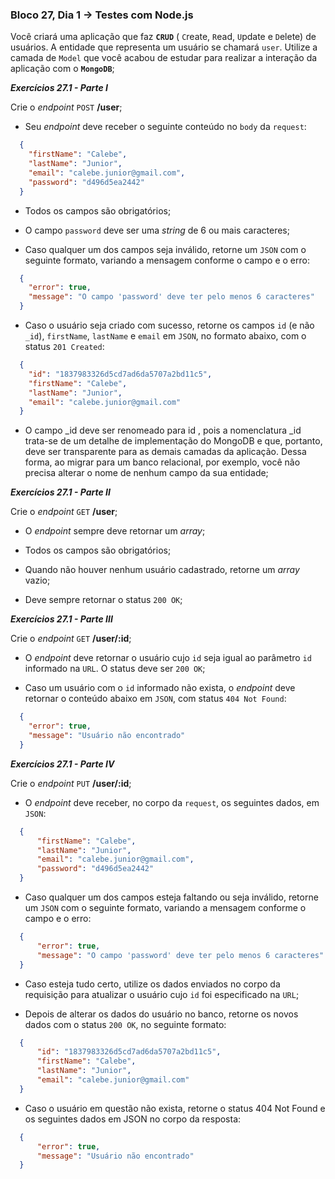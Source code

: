 ### Bloco 27, Dia 1 -> Testes com Node.js

Você criará uma aplicação que faz **`CRUD`** ( `C`reate, `R`ead, `U`pdate e `D`elete) de usuários. A entidade que representa um usuário se chamará `user`.
Utilize a camada de `Model` que você acabou de estudar para realizar a interação da aplicação com o **`MongoDB`**;

_**Exercícios 27.1 - Parte I**_

Crie o _endpoint_ `POST` **/user**;

 - Seu _endpoint_ deve receber o seguinte conteúdo no `body` da `request`:
  ```json
    {
      "firstName": "Calebe",
      "lastName": "Junior",
      "email": "calebe.junior@gmail.com",
      "password": "d496d5ea2442"
    }
  ```

 - Todos os campos são obrigatórios;

 - O campo `password` deve ser uma _string_ de 6 ou mais caracteres;

 - Caso qualquer um dos campos seja inválido, retorne um `JSON` com o seguinte formato, variando a mensagem conforme o campo e o erro:
  ```json
    {
      "error": true,
      "message": "O campo 'password' deve ter pelo menos 6 caracteres"
    }
  ```

 - Caso o usuário seja criado com sucesso, retorne os campos `id` (e não `_id`), `firstName`, `lastName` e `email` em `JSON`, no formato abaixo, com o status `201 Created`:
  ```json
    {
      "id": "1837983326d5cd7ad6da5707a2bd11c5",
      "firstName": "Calebe",
      "lastName": "Junior",
      "email": "calebe.junior@gmail.com"
    }
  ```

 - O campo _id deve ser renomeado para id , pois a nomenclatura _id trata-se de um detalhe de implementação do MongoDB e que, portanto, deve ser transparente para as demais camadas da aplicação. Dessa forma, ao migrar para um banco relacional, por exemplo, você não precisa alterar o nome de nenhum campo da sua entidade;


_**Exercícios 27.1 - Parte II**_

Crie o _endpoint_ `GET` **/user**;

 - O _endpoint_ sempre deve retornar um _array_;

 - Todos os campos são obrigatórios;

 - Quando não houver nenhum usuário cadastrado, retorne um _array_ vazio;

 - Deve sempre retornar o status `200 OK`;


_**Exercícios 27.1 - Parte III**_

Crie o _endpoint_ `GET` **/user/:id**;

 - O _endpoint_ deve retornar o usuário cujo `id` seja igual ao parâmetro `id` informado na `URL`. O status deve ser `200 OK`;

 - Caso um usuário com o `id` informado não exista, o _endpoint_ deve retornar o conteúdo abaixo em `JSON`, com status `404 Not Found`:
  ```json
    {
      "error": true,
      "message": "Usuário não encontrado"
    }
  ```


_**Exercícios 27.1 - Parte IV**_

Crie o _endpoint_ `PUT` **/user/:id**;

 - O _endpoint_ deve receber, no corpo da `request`, os seguintes dados, em `JSON`:
  ```json
    {
        "firstName": "Calebe",
        "lastName": "Junior",
        "email": "calebe.junior@gmail.com",
        "password": "d496d5ea2442"
    }
  ```

 - Caso qualquer um dos campos esteja faltando ou seja inválido, retorne um `JSON` com o seguinte formato, variando a mensagem conforme o campo e o erro:
  ```json
    {
        "error": true,
        "message": "O campo 'password' deve ter pelo menos 6 caracteres"
    }
  ```
 - Caso esteja tudo certo, utilize os dados enviados no corpo da requisição para atualizar o usuário cujo `id` foi especificado na `URL`;

 - Depois de alterar os dados do usuário no banco, retorne os novos dados com o status `200 OK`, no seguinte formato:
  ```json
    {
        "id": "1837983326d5cd7ad6da5707a2bd11c5",
        "firstName": "Calebe",
        "lastName": "Junior",
        "email": "calebe.junior@gmail.com"
    }
  ```

 - Caso o usuário em questão não exista, retorne o status 404 Not Found e os seguintes dados em JSON no corpo da resposta:
  ```json
    {
        "error": true,
        "message": "Usuário não encontrado"
    }
  ```
